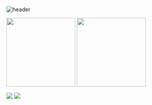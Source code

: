 ![header](https://capsule-render.vercel.app/api?type=waving&color=timeGradient&height=300&section=header&text=welcome&fontSize=90&animation=twinkling&fontAlignY=38&desc=Joomi's%20GitHub%20Profile&descAlignY=51&descAlign=62)

<p><a href="https://github.com/YunJoomi/YunJoomi">
  <img height="180em" align="center" src="https://github-readme-stats.vercel.app/api?username=YunJoomi&show_icons=true&include_all_commits=true" /></a>
<a href="https://github.com/YunJoomi/zblog2023">
  <img height="180em" align="center" src="https://github-readme-stats.vercel.app/api/top-langs/?username=YunJoomi&layout=compact" /></a></p>


<p><a href="https://github.com/YunJoomi/zblog2023">
  <img align="center" src="https://github-readme-stats.vercel.app/api/pin/?username=YunJoomi&repo=zblog2023&show_owner=true" /></a>
<a href="https://github.com/wnaely/Amazent">
  <img align="center" src="https://github-readme-stats.vercel.app/api/pin/?username=wnaely&repo=Amazent&show_owner=true" /></a></p>
  <br>





